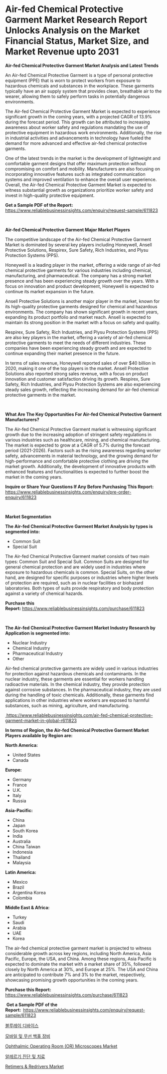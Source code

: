 <p><h1>Air-fed Chemical Protective Garment Market Research Report Unlocks Analysis on the Market Financial Status, Market Size, and Market Revenue upto 2031</h1></p><p><strong>Air-fed Chemical Protective Garment Market Analysis and Latest Trends</strong></p>
<p><p>An Air-fed Chemical Protective Garment is a type of personal protective equipment (PPE) that is worn to protect workers from exposure to hazardous chemicals and substances in the workplace. These garments typically have an air supply system that provides clean, breathable air to the wearer, allowing them to safely perform tasks in potentially dangerous environments.</p><p>The Air-fed Chemical Protective Garment Market is expected to experience significant growth in the coming years, with a projected CAGR of 13.9% during the forecast period. This growth can be attributed to increasing awareness about worker safety and regulations mandating the use of protective equipment in hazardous work environments. Additionally, the rise in industrial activities and advancements in technology have fueled the demand for more advanced and effective air-fed chemical protective garments.</p><p>One of the latest trends in the market is the development of lightweight and comfortable garment designs that offer maximum protection without compromising on comfort and mobility. Manufacturers are also focusing on incorporating innovative features such as integrated communication systems and improved ventilation to enhance the overall user experience. Overall, the Air-fed Chemical Protective Garment Market is expected to witness substantial growth as organizations prioritize worker safety and invest in high-quality protective equipment.</p></p>
<p><strong>Get a Sample PDF of the Report:&nbsp;</strong> <a href="https://www.reliablebusinessinsights.com/enquiry/request-sample/611823">https://www.reliablebusinessinsights.com/enquiry/request-sample/611823</a></p>
<p>&nbsp;</p>
<p><strong>Air-fed Chemical Protective Garment Major Market Players</strong></p>
<p><p>The competitive landscape of the Air-fed Chemical Protective Garment Market is dominated by several key players including Honeywell, Ansell Protective Solutions, Respirex, Sure Safety, Rich Industries, and Plysu Protection Systems (PPS).</p><p>Honeywell is a leading player in the market, offering a wide range of air-fed chemical protective garments for various industries including chemical, manufacturing, and pharmaceutical. The company has a strong market presence and has been experiencing steady growth over the years. With a focus on innovation and product development, Honeywell is expected to continue its market expansion in the future.</p><p>Ansell Protective Solutions is another major player in the market, known for its high-quality protective garments designed for chemical and hazardous environments. The company has shown significant growth in recent years, expanding its product portfolio and market reach. Ansell is expected to maintain its strong position in the market with a focus on safety and quality.</p><p>Respirex, Sure Safety, Rich Industries, and Plysu Protection Systems (PPS) are also key players in the market, offering a variety of air-fed chemical protective garments to meet the needs of different industries. These companies have been experiencing steady growth and are expected to continue expanding their market presence in the future.</p><p>In terms of sales revenue, Honeywell reported sales of over $40 billion in 2020, making it one of the top players in the market. Ansell Protective Solutions also reported strong sales revenue, with a focus on product innovation and customer satisfaction driving its growth. Respirex, Sure Safety, Rich Industries, and Plysu Protection Systems are also experiencing steady sales growth, reflecting the increasing demand for air-fed chemical protective garments in the market.</p></p>
<p>&nbsp;</p>
<p><strong>What Are The Key Opportunities For Air-fed Chemical Protective Garment Manufacturers?</strong></p>
<p><p>The Air-fed Chemical Protective Garment market is witnessing significant growth due to the increasing adoption of stringent safety regulations in various industries such as healthcare, mining, and chemical manufacturing. The market is expected to grow at a CAGR of 5.7% during the forecast period (2021-2026). Factors such as the rising awareness regarding worker safety, advancements in material technology, and the growing demand for high-performance and comfortable protective clothing are driving the market growth. Additionally, the development of innovative products with enhanced features and functionalities is expected to further boost the market in the coming years.</p></p>
<p><strong>Inquire or Share Your Questions If Any Before Purchasing This Report:</strong> <a href="https://www.reliablebusinessinsights.com/enquiry/pre-order-enquiry/611823">https://www.reliablebusinessinsights.com/enquiry/pre-order-enquiry/611823</a></p>
<p>&nbsp;</p>
<p><strong>Market Segmentation</strong></p>
<p><strong>The Air-fed Chemical Protective Garment Market Analysis by types is segmented into:</strong></p>
<p><ul><li>Common Suit</li><li>Special Suit</li></ul></p>
<p><p>The Air-fed Chemical Protective Garment market consists of two main types: Common Suit and Special Suit. Common Suits are designed for general chemical protection and are widely used in industries where exposure to hazardous chemicals is common. Special Suits, on the other hand, are designed for specific purposes or industries where higher levels of protection are required, such as in nuclear facilities or biohazard laboratories. Both types of suits provide respiratory and body protection against a variety of chemical hazards.</p></p>
<p><strong>Purchase this Report:&nbsp;</strong><a href="https://www.reliablebusinessinsights.com/purchase/611823">https://www.reliablebusinessinsights.com/purchase/611823</a></p>
<p>&nbsp;</p>
<p><strong>The Air-fed Chemical Protective Garment Market Industry Research by Application is segmented into:</strong></p>
<p><ul><li>Nuclear Industry</li><li>Chemical Industry</li><li>Pharmaceutical Industry</li><li>Other</li></ul></p>
<p><p>Air-fed chemical protective garments are widely used in various industries for protection against hazardous chemicals and contaminants. In the nuclear industry, these garments are essential for workers handling radioactive materials. In the chemical industry, they provide protection against corrosive substances. In the pharmaceutical industry, they are used during the handling of toxic chemicals. Additionally, these garments find applications in other industries where workers are exposed to harmful substances, such as mining, agriculture, and manufacturing.</p></p>
<p><a href="https://www.reliablebusinessinsights.com/air-fed-chemical-protective-garment-market-in-global-r611823">&nbsp;https://www.reliablebusinessinsights.com/air-fed-chemical-protective-garment-market-in-global-r611823</a></p>
<p><strong>In terms of Region, the Air-fed Chemical Protective Garment Market Players available by Region are:</strong></p>
<p>
    <p> <strong> North America: </strong>
        <ul>
            <li>United States</li>
            <li>Canada</li>
        </ul>
        </p> 
    <p> <strong> Europe: </strong>
        <ul>
            <li>Germany</li>
            <li>France</li>
            <li>U.K.</li>
            <li>Italy</li>
            <li>Russia</li>
        </ul>
        </p> 
    <p> <strong> Asia-Pacific: </strong>
        <ul>
            <li>China</li>
            <li>Japan</li>
            <li>South Korea</li>
            <li>India</li>
            <li>Australia</li>
            <li>China Taiwan</li>
            <li>Indonesia</li>
            <li>Thailand</li>
            <li>Malaysia</li>
        </ul>
        </p> 
    <p> <strong> Latin America: </strong>
        <ul>
            <li>Mexico</li>
            <li>Brazil</li>
            <li>Argentina Korea</li>
            <li>Colombia</li>
        </ul>
        </p> 
    <p> <strong> Middle East & Africa: </strong>
        <ul>
            <li>Turkey</li>
            <li>Saudi</li>
            <li>Arabia</li>
            <li>UAE</li>
            <li>Korea</li>
        </ul>
    </p>
    </p>
<p><p>The air-fed chemical protective garment market is projected to witness considerable growth across key regions, including North America, Asia Pacific, Europe, the USA, and China. Among these regions, Asia Pacific is expected to dominate the market with a market share of 35%, followed closely by North America at 30%, and Europe at 25%. The USA and China are anticipated to contribute 7% and 3% to the market, respectively, showcasing promising growth opportunities in the coming years.</p></p>
<p><strong>Purchase this Report: </strong><a href="https://www.reliablebusinessinsights.com/purchase/611823">https://www.reliablebusinessinsights.com/purchase/611823</a></p>
<p>&nbsp;<strong>Get a Sample PDF of the Report:&nbsp;&nbsp;</strong><a href="https://www.reliablebusinessinsights.com/enquiry/request-sample/611823">https://www.reliablebusinessinsights.com/enquiry/request-sample/611823</a></p>
<p><strong></strong></p>
<p><p><a href="https://github.com/jimahmed0511/Market-Research-Report-List-1/blob/main/950366989250.md">블루레이 디바이스</a></p><p><a href="https://medium.com/@kennayundt/%EB%AA%A8%EB%B0%94%EC%9D%BC-%EB%B0%8F-%EB%AC%B4%EC%84%A0-%EB%B0%B1%ED%99%80-%EC%9E%A5%EB%B9%84-%EC%8B%9C%EC%9E%A5-%EC%A0%84%EB%A7%9D-%EC%82%B0%EC%97%85-%EA%B0%9C%EC%9A%94-%EB%B0%8F-%EC%98%88%EC%B8%A1-2024%EB%85%84%EB%B6%80%ED%84%B0-2031%EB%85%84%EA%B9%8C%EC%A7%80-0ac37d061529">모바일 및 무선 백홀 장비</a></p><p><a href="https://github.com/brentleyjimmiealvaradoz4l1rea/Market-Research-Report-List-2/blob/main/ophthalmic-operating-room-or-microscopes-market.md">Ophthalmic Operating Room (OR) Microscopes Market</a></p><p><a href="https://medium.com/@dandier2003/%EC%95%8C%EB%A0%88%EB%A5%B4%EA%B8%B0-%EC%A7%84%EB%8B%A8-%EB%B0%8F-%EC%B9%98%EB%A3%8C-%EC%8B%9C%EC%9E%A5%EC%9D%80-%EC%8B%9C%EC%9E%A5-%EC%A0%90%EC%9C%A0%EC%9C%A8-%EA%B7%9C%EB%AA%A8-%EB%B0%8F-2031%EB%85%84%EA%B9%8C%EC%A7%80-%EC%98%88%EC%83%81%EB%90%98%EB%8A%94-%EC%98%88%EC%B8%A1%EC%97%90-%EC%B4%88%EC%A0%90%EC%9D%84-%EB%A7%9E%EC%B6%A5%EB%8B%88%EB%8B%A4-321b42c717fd">알레르기 진단 및 치료</a></p><p><a href="https://github.com/Angelnienowdseej3e45z3p8c/Market-Research-Report-List-2/blob/main/retimers-redrivers-market.md">Retimers & Redrivers Market</a></p></p>